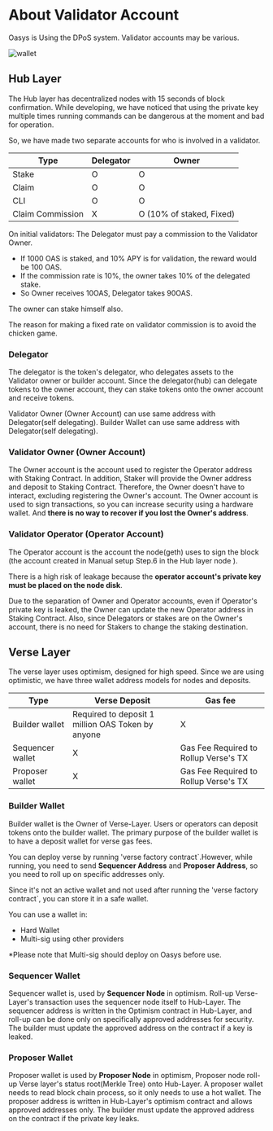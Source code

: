 ---
---

# About Validator Account 

Oasys is Using the DPoS system. Validator accounts may be various. 

![wallet](/img/docs/techdocs/validator/wallet.jpg)

## Hub Layer

The Hub layer has decentralized nodes with 15 seconds of block confirmation. While developing, we have noticed that using the private key multiple times running commands can be dangerous at the moment and bad for operation. 

So, we have made two separate accounts for who is involved in a validator. 


| Type | Delegator | Owner |
|-----------|-----------|-----------|
| Stake| O | O |
| Claim | O | O | 
| CLI | O | O |
| Claim Commission | X | O (10% of staked, Fixed) |

On initial validators: The Delegator must pay a commission to the Validator Owner.
- If 1000 OAS is staked, and 10% APY is for validation, the reward would be 100 OAS.
- If the commission rate is 10%, the owner takes 10% of the delegated stake.
- So Owner receives 10OAS, Delegator takes 90OAS.

The owner can stake himself also. 

The reason for making a fixed rate on validator commission is to avoid the chicken game.

### **Delegator** 

The delegator is the token's delegator, who delegates assets to the Validator owner or builder account. 
Since the delegator(hub) can delegate tokens to the owner account, they can stake tokens onto the owner account and receive tokens.

Validator Owner (Owner Account) can use same address with Delegator(self delegating).
Builder Wallet can use same address with Delegator(self delegating).

### **Validator Owner (Owner Account)** 

The Owner account is the account used to register the Operator address with Staking Contract. In addition, Staker will provide the Owner address and deposit to Staking Contract. Therefore, the Owner doesn't have to interact, excluding registering the Owner's account. 
The Owner account is used to sign transactions, so you can increase security using a hardware wallet. And **there is no way to recover if you lost the Owner's address**. 

### **Validator Operator (Operator Account)**

The Operator account is the account the node(geth) uses to sign the block (the account created in Manual setup Step.6 in the Hub layer node ).

There is a high risk of leakage because the **operator account's private key must be placed on the node disk**.

Due to the separation of Owner and Operator accounts, even if Operator's private key is leaked, the Owner can update the new Operator address in Staking Contract. Also, since Delegators or stakes are on the Owner's account, there is no need for Stakers to change the staking destination.

## Verse Layer

The verse layer uses optimism, designed for high speed. Since we are using optimistic, we have three wallet address models for nodes and deposits.

| Type | Verse Deposit | Gas fee |
|-----------|-----------|-----------|
| Builder wallet| Required to deposit 1 million OAS Token by anyone | X |
| Sequencer wallet | X | Gas Fee Required to Rollup Verse's TX | 
| Proposer wallet | X | Gas Fee Required to Rollup Verse's TX  |

### **Builder Wallet**

Builder wallet is the Owner of Verse-Layer. Users or operators can deposit tokens onto the builder wallet. 
The primary purpose of the builder wallet is to have a deposit wallet for verse gas fees. 

You can deploy verse by running 'verse factory contract`.However, while running, you need to send **Sequencer Address** and **Proposer Address**, so you need to roll up on specific addresses only. 

Since it's not an active wallet and not used after running the 'verse factory contract`, you can store it in a safe wallet.

You can use a wallet in: 

- Hard Wallet
- Multi-sig using other providers

*Please note that Multi-sig should deploy on Oasys before use. 

### **Sequencer Wallet**

Sequencer wallet is, used by **Sequencer Node** in optimism. Roll-up Verse-Layer's transaction uses the sequencer node itself to Hub-Layer. The sequencer address is written in the Optimism contract in Hub-Layer, and roll-up can be done only on specifically approved addresses for security. The builder must update the approved address on the contract if a key is leaked.  

### **Proposer Wallet**

Proposer wallet is used by **Proposer Node** in optimism, Proposer node roll-up Verse layer's status root(Merkle Tree) onto Hub-Layer. 
A proposer wallet needs to read block chain process, so it only needs to use a hot wallet. The proposer address is written in Hub-Layer's optimism contract and allows approved addresses only. The builder must update the approved address on the contract if the private key leaks. 

